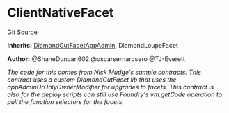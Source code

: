 # ClientNativeFacet
[Git Source](https://github.com/thrackle-io/forte-rules-engine/blob/82c852aae835019a12c3223cb7eabe7f59f19e1a/src/client/token/handler/common/ClientNativeFacet.sol)

**Inherits:**
[DiamondCutFacetAppAdmin](/src/client/token/handler/common/DiamondCutFacetAppAdmin.sol/contract.DiamondCutFacetAppAdmin.md), DiamondLoupeFacet

**Author:**
@ShaneDuncan602 @oscarsernarosero @TJ-Everett

*The code for this comes from Nick Mudge's sample contracts.
This contract uses a custom DiamondCutFacet lib that uses the appAdminOrOnlyOwnerModifier for upgrades to facets.
This contract is also for the deploy scripts can still use Foundry's vm.getCode operation to pull the function selectors for the facets.*


